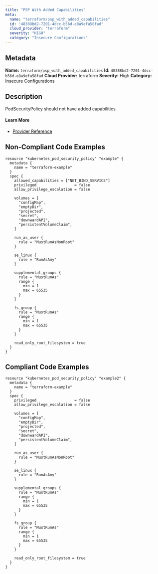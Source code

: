 ```yaml
---
title: "PSP With Added Capabilities"
meta:
  name: "terraform/psp_with_added_capabilities"
  id: "48388bd2-7201-4dcc-b56d-e8a9efa58fad"
  cloud_provider: "terraform"
  severity: "HIGH"
  category: "Insecure Configurations"
---
```

## Metadata
**Name:** `terraform/psp_with_added_capabilities`
**Id:** `48388bd2-7201-4dcc-b56d-e8a9efa58fad`
**Cloud Provider:** terraform
**Severity:** High
**Category:** Insecure Configurations
## Description
PodSecurityPolicy should not have added capabilities

#### Learn More

 - [Provider Reference](https://registry.terraform.io/providers/hashicorp/kubernetes/latest/docs/resources/pod_security_policy#allowed_capabilities)

## Non-Compliant Code Examples
```kubernetes
resource "kubernetes_pod_security_policy" "example" {
  metadata {
    name = "terraform-example"
  }
  spec {
    allowed_capabilities = ["NET_BIND_SERVICE"]
    privileged                 = false
    allow_privilege_escalation = false

    volumes = [
      "configMap",
      "emptyDir",
      "projected",
      "secret",
      "downwardAPI",
      "persistentVolumeClaim",
    ]

    run_as_user {
      rule = "MustRunAsNonRoot"
    }

    se_linux {
      rule = "RunAsAny"
    }

    supplemental_groups {
      rule = "MustRunAs"
      range {
        min = 1
        max = 65535
      }
    }

    fs_group {
      rule = "MustRunAs"
      range {
        min = 1
        max = 65535
      }
    }

    read_only_root_filesystem = true
  }
}

```

## Compliant Code Examples
```kubernetes
resource "kubernetes_pod_security_policy" "example2" {
  metadata {
    name = "terraform-example"
  }
  spec {
    privileged                 = false
    allow_privilege_escalation = false

    volumes = [
      "configMap",
      "emptyDir",
      "projected",
      "secret",
      "downwardAPI",
      "persistentVolumeClaim",
    ]

    run_as_user {
      rule = "MustRunAsNonRoot"
    }

    se_linux {
      rule = "RunAsAny"
    }

    supplemental_groups {
      rule = "MustRunAs"
      range {
        min = 1
        max = 65535
      }
    }

    fs_group {
      rule = "MustRunAs"
      range {
        min = 1
        max = 65535
      }
    }

    read_only_root_filesystem = true
  }
}

```